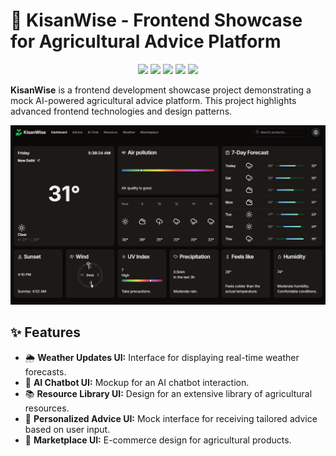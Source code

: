 # 🌾 KisanWise - Frontend Showcase for Agricultural Advice Platform

<p align="center">
  <img src="https://img.shields.io/badge/Next.js-000000?style=for-the-badge&logo=nextdotjs&logoColor=white"/>
  <img src="https://img.shields.io/badge/TailwindCSS-38B2AC?style=for-the-badge&logo=tailwind-css&logoColor=white"/>
  <img src="https://img.shields.io/badge/React-20232A?style=for-the-badge&logo=react&logoColor=61DAFB"/>
  <img src="https://img.shields.io/badge/TypeScript-007ACC?style=for-the-badge&logo=typescript&logoColor=white"/>
  <img src="https://img.shields.io/github/license/DavyJonesCodes/kisanWise?style=for-the-badge" />
</p>

**KisanWise** is a frontend development showcase project demonstrating a mock AI-powered agricultural advice platform. This project highlights advanced frontend technologies and design patterns.

![dashboard](./public/Images/dashboard.png)

## ✨ Features

- 🌦 **Weather Updates UI:** Interface for displaying real-time weather forecasts.
- 🤖 **AI Chatbot UI:** Mockup for an AI chatbot interaction.
- 📚 **Resource Library UI:** Design for an extensive library of agricultural resources.
- 🌱 **Personalized Advice UI:** Mock interface for receiving tailored advice based on user input.
- 🛒 **Marketplace UI:** E-commerce design for agricultural products.

